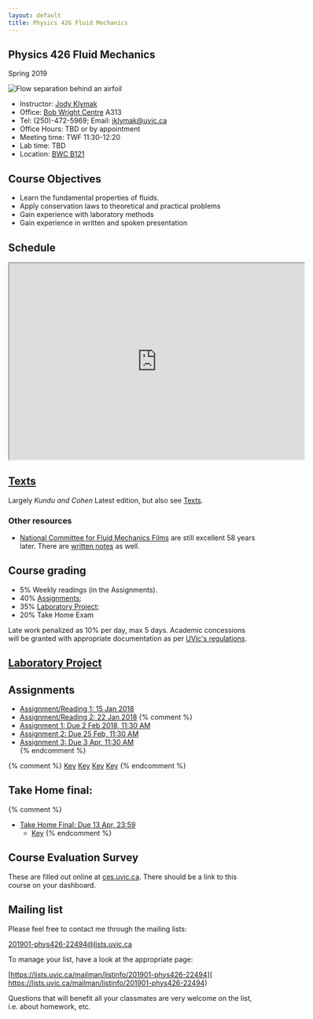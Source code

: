 ```yaml
---
layout: default
title: Physics 426 Fluid Mechanics
---
```


## Physics 426 Fluid Mechanics

Spring 2019


![Flow separation behind an airfoil](./figs/Flow_separation.jpg)


  - Instructor: [Jody Klymak](http://web.uvic.ca/~jklymak)
  - Office: [Bob Wright Centre](http://www.uvic.ca/buildings/sci.html) A313
  - Tel: (250)-472-5969; Email: [jklymak@uvic.ca](mailto:jklymak@uvic.ca)
  - Office Hours: TBD or by appointment
  - Meeting time:  TWF 11:30-12:20
  - Lab time:  TBD
  - Location:  [BWC B121](http://www.uvic.ca/home/about/campus-info/maps/maps/sci.php)

## Course Objectives ##

  - Learn the fundamental properties of fluids.
  - Apply conservation laws to theoretical and practical problems
  - Gain experience with laboratory methods
  - Gain experience in written and spoken presentation

## Schedule

<iframe width="600px" height="400px" src="https://docs.google.com/spreadsheets/d/e/2PACX-1vT6BuNrUjOKRRiwplh9p3TX4ecI5SwN9LkvUOvJyPvg14gXseWBhSW7JvOespVyABOlLAKHI9AYz678/pubhtml?gid=0&amp;single=true&amp;widget=true&amp;headers=false"></iframe>

## [Texts](./Texts/)

Largely *Kundu and Cohen* Latest edition, but also see [Texts](./Texts/).  

### Other resources

  - [National Committee for Fluid Mechanics Films](http://web.mit.edu/hml/ncfmf.html) are still excellent 58 years later.
  There are [written notes](http://web.mit.edu/hml/notes.html) as well.

## Course grading

  - 5%  Weekly readings (in the Assignments).
  - 40% [Assignments](#Assignments);
  - 35% [Laboratory Project](./LabProject/);
  - 20% Take Home Exam

Late work penalized as 10% per day, max 5 days.  Academic concessions will be granted
with appropriate documentation as per [UVic's regulations](https://www.uvic.ca/registrar/students/appeals/acad-concession/index.php).

## [Laboratory Project](./LabProject/)

## Assignments
  - [Assignment/Reading 1: 15 Jan 2018](./Assignments/Assignment1/)
  - [Assignment/Reading 2: 22 Jan 2018](./Assignments/Assignment2/)
{% comment %}
  - [Assignment 1: Due 2 Feb 2018, 11:30 AM](./Assignments/Assignment1.pdf)
  - [Assignment 2: Due 25 Feb, 11:30 AM](./Assignments/Assignment2.pdf)   
  - [Assignment 3: Due 3 Apr, 11:30 AM](./Assignments/Assignment3.pdf)    
{% endcomment %}


{% comment %}
[Key](./Assignments/Assignment1Key.pdf)
[Key](./Assignments/Assignment2Key.pdf)
[Key](./Assignments/Assignment3Key.pdf)
[Key](./Assignments/Assignment4Foil.pdf)
{% endcomment %}

## Take Home final:

{% comment %}
- [Take Home Final: Due 13 Apr, 23:59](./Assignments/TakeHome2018.pdf)
  - [Key](./Assignments/TakeHome2018.pdf)
{% endcomment %}

## Course Evaluation Survey

These are filled out online at [ces.uvic.ca](http://ces.uvic.ca).  There should be a link to this course on your dashboard.

## Mailing list

Please feel free to contact me through the mailing lists:

[201901-phys426-22494@lists.uvic.ca](mailto:201901-phys426-22494@lists.uvic.ca)

To manage your list, have a look at the appropriate page:

[https://lists.uvic.ca/mailman/listinfo/201901-phys426-22494](  https://lists.uvic.ca/mailman/listinfo/201901-phys426-22494)

Questions that will benefit all your classmates are very welcome on
the list, i.e. about homework, etc.  

